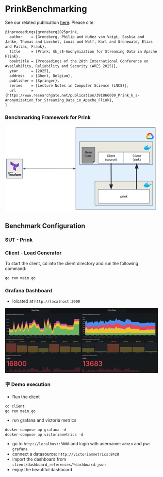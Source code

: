 # PrinkBenchmarking


See our related publication [here](https://www.researchgate.net/publication/391866609_Prink_k_s-Anonymization_for_Streaming_Data_in_Apache_Flink).
Please cite:

```
@inproceedings{groneberg2025prink,
  author    = {Groneberg, Philip and Nuñez von Voigt, Saskia and Janke, Thomas and Loechel, Louis and Wolf, Karl and Grünewald, Elias and Pallas, Frank},
  title     = {Prink: $k_s$-Anonymization for Streaming Data in Apache Flink},
  booktitle = {Proceedings of the 20th International Conference on Availability, Reliability and Security (ARES 2025)},
  year      = {2025},
  address   = {Ghent, Belgium},
  publisher = {Springer},
  series    = {Lecture Notes in Computer Science (LNCS)},
  url       = {https://www.researchgate.net/publication/391866609_Prink_k_s-Anonymization_for_Streaming_Data_in_Apache_Flink},
}
```


### Benchmarking Framework for Prink 

![](resources/image.png)

## Benchmark Configuration


### SUT - Prink

### Client - Load Generator

To start the client, cd into the client directory and run the following command:

```bash
go run main.go 
```

### Grafana Dashboard
- loicated at `http://localhost:3000`

![](resources/dashboard.png)

### 🪧 Demo execution
- Run the client
````
cd client
go run main.go
````
- run grafana and victoria metrics
````
docker-compose up grafana -d
docker-compose up victoriametrics -d
````

- go to `http://localhost:3000` and login with username: `admin` and pw: `grafana`
- connect a datasource: `http://victoriammetrics:8428`
- import the dashboard from `client/dashboard_references/*dashboard.json`
- enjoy the beautiful dashboard
